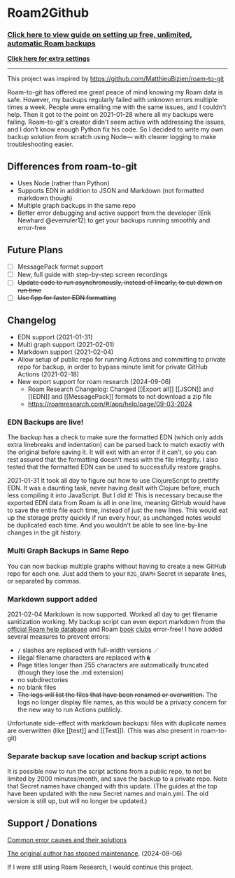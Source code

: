 # Roam2Github

### **[Click here to view guide on setting up free, unlimited, automatic Roam backups](https://www.notion.so/Roam2Github-Backup-Guide-650925859a4a42cf940e3fb74f5189f9)**

**[Click here for extra settings](https://github.com/everruler12/roam2github/blob/main/documentation/Settings%20for%20main.yml.md)**

---

This project was inspired by https://github.com/MatthieuBizien/roam-to-git

Roam-to-git has offered me great peace of mind knowing my Roam data is safe. However, my backups regularly failed with unknown errors multiple times a week. People were emailing me with the same issues, and I couldn't help. Then it got to the point on 2021-01-28 where all my backups were failing. Roam-to-git's creator didn't seem active with addressing the issues, and I don't know enough Python fix his code. So I decided to write my own backup solution from scratch using Node— with clearer logging to make troubleshooting easier.

## Differences from roam-to-git

- Uses Node (rather than Python)
- Supports EDN in addition to JSON and Markdown (not formatted markdown though)
- Multiple graph backups in the same repo
- Better error debugging and active support from the developer (Erik Newhard @everruler12) to get your backups running smoothly and error-free

## Future Plans

- [ ] MessagePack format support
- [ ] New, full guide with step-by-step screen recordings
- [ ] ~~Update code to run asynchronously, instead of linearly, to cut down on run time~~
- [ ] ~~Use fipp for faster EDN formatting~~

## Changelog

- EDN support (2021-01-31)
- Multi graph support (2021-02-01)
- Markdown support (2021-02-04)
- Allow setup of public repo for running Actions and committing to private repo for backup, in order to bypass minute limit for private GitHub Actions (2021-02-18)
- New export support for roam research (2024-09-06)
   -  Roam Research Changelog: Changed [[Export all]] [[JSON]] and [[EDN]] and [[MessagePack]] formats to not download a zip file
   -  https://roamresearch.com/#/app/help/page/09-03-2024

### EDN Backups are live!

The backup has a check to make sure the formatted EDN (which only adds extra linebreaks and indentation) can be parsed back to match exactly with the original before saving it. It will exit with an error if it can't, so you can rest assured that the formatting doesn't mess with the file integrity. I also tested that the formatted EDN can be used to successfully restore graphs.

2021-01-31 It took all day to figure out how to use ClojureScript to prettify EDN. It was a daunting task, never having dealt with Clojure before, much less compiling it into JavaScript. But I did it! This is necessary because the exported EDN data from Roam is all in one line, meaning GitHub would have to save the entire file each time, instead of just the new lines. This would eat up the storage pretty quickly if run every hour, as unchanged notes would be duplicated each time. And you wouldn't be able to see line-by-line changes in the git history.

### Multi Graph Backups in Same Repo

You can now backup multiple graphs without having to create a new GitHub repo for each one. Just add them to your `R2G_GRAPH` Secret in separate lines, or separated by commas.

### Markdown support added

2021-02-04 Markdown is now supported. Worked all day to get filename sanitization working. My backup script can even export markdown from the [official Roam help database](https://roamresearch.com/#/app/help) and Roam [book](https://roamresearch.com/#/app/roam-book-club) [clubs](https://roamresearch.com/#/app/roam-book-club-2) error-free! I have added several measures to prevent errors:

- `/` slashes are replaced with full-width versions `／`
- illegal filename characters are replaced with `�`
- Page titles longer than 255 characters are automatically truncated (though they lose the .md extension)
- no subdirectories
- no blank files
- ~~The logs will list the files that have been renamed or overwritten.~~ The logs no longer display file names, as this would be a privacy concern for the new way to run Actions publicly. 

Unfortunate side-effect with markdown backups: files with duplicate names are overwritten (like [[test]] and [[Test]]). (This was also present in roam-to-git)

### Separate backup save location and backup script actions

It is possible now to run the script actions from a public repo, to not be limited by 2000 minutes/month, and save the backup to a private repo. Note that Secret names have changed with this update. (The guides at the top have been updated with the new Secret names and main.yml. The old version is still up, but will no longer be updated.)

## Support / Donations

[Common error causes and their solutions](https://github.com/everruler12/roam2github/blob/main/documentation/Common%20error%20causes.md)

[The original author has stopped maintenance](https://github.com/everruler12/roam2github).  (2024-09-06)

If I were still using Roam Research, I would continue this project.
